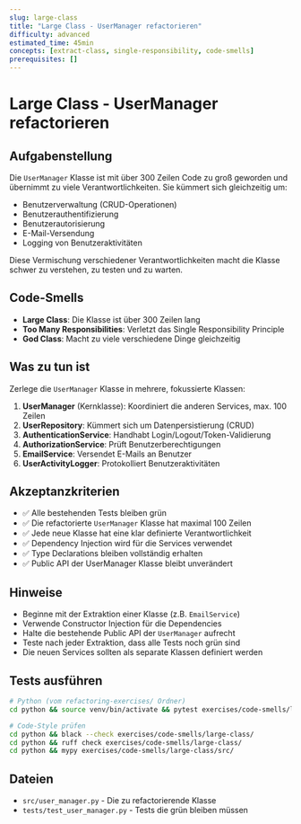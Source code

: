 ```yaml
---
slug: large-class
title: "Large Class - UserManager refactorieren"
difficulty: advanced
estimated_time: 45min
concepts: [extract-class, single-responsibility, code-smells]
prerequisites: []
---
```


# Large Class - UserManager refactorieren

## Aufgabenstellung

Die `UserManager` Klasse ist mit über 300 Zeilen Code zu groß geworden und übernimmt zu viele Verantwortlichkeiten. Sie kümmert sich gleichzeitig um:

- Benutzerverwaltung (CRUD-Operationen)
- Benutzerauthentifizierung
- Benutzerautorisierung
- E-Mail-Versendung
- Logging von Benutzeraktivitäten

Diese Vermischung verschiedener Verantwortlichkeiten macht die Klasse schwer zu verstehen, zu testen und zu warten.

## Code-Smells

- **Large Class**: Die Klasse ist über 300 Zeilen lang
- **Too Many Responsibilities**: Verletzt das Single Responsibility Principle
- **God Class**: Macht zu viele verschiedene Dinge gleichzeitig

## Was zu tun ist

Zerlege die `UserManager` Klasse in mehrere, fokussierte Klassen:

1. **UserManager** (Kernklasse): Koordiniert die anderen Services, max. 100 Zeilen
2. **UserRepository**: Kümmert sich um Datenpersistierung (CRUD)
3. **AuthenticationService**: Handhabt Login/Logout/Token-Validierung
4. **AuthorizationService**: Prüft Benutzerberechtigungen
5. **EmailService**: Versendet E-Mails an Benutzer
6. **UserActivityLogger**: Protokolliert Benutzeraktivitäten

## Akzeptanzkriterien

- ✅ Alle bestehenden Tests bleiben grün
- ✅ Die refactorierte `UserManager` Klasse hat maximal 100 Zeilen
- ✅ Jede neue Klasse hat eine klar definierte Verantwortlichkeit
- ✅ Dependency Injection wird für die Services verwendet
- ✅ Type Declarations bleiben vollständig erhalten
- ✅ Public API der UserManager Klasse bleibt unverändert

## Hinweise

- Beginne mit der Extraktion einer Klasse (z.B. `EmailService`)
- Verwende Constructor Injection für die Dependencies
- Halte die bestehende Public API der `UserManager` aufrecht
- Teste nach jeder Extraktion, dass alle Tests noch grün sind
- Die neuen Services sollten als separate Klassen definiert werden

## Tests ausführen

```bash
# Python (vom refactoring-exercises/ Ordner)
cd python && source venv/bin/activate && pytest exercises/code-smells/large-class/tests/ -v

# Code-Style prüfen
cd python && black --check exercises/code-smells/large-class/
cd python && ruff check exercises/code-smells/large-class/
cd python && mypy exercises/code-smells/large-class/src/
```

## Dateien

- `src/user_manager.py` - Die zu refactorierende Klasse
- `tests/test_user_manager.py` - Tests die grün bleiben müssen